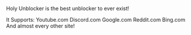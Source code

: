 Holy Unblocker is the best unblocker to ever exist!

It Supports:
Youtube.com
Discord.com
Google.com
Reddit.com
Bing.com
And almost every other site!
